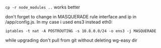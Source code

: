 `cp -r node_modules ..`
works better

don't forget to change in MASQUERADE rule interface and ip in /app/config.js.
In my case i used ens3 instead eth0:

`iptables -t nat -A POSTROUTING -s 10.8.0.0/24 -o ens3 -j MASQUERADE`

while upgrading don't pull from git without deleting wg-easy dir